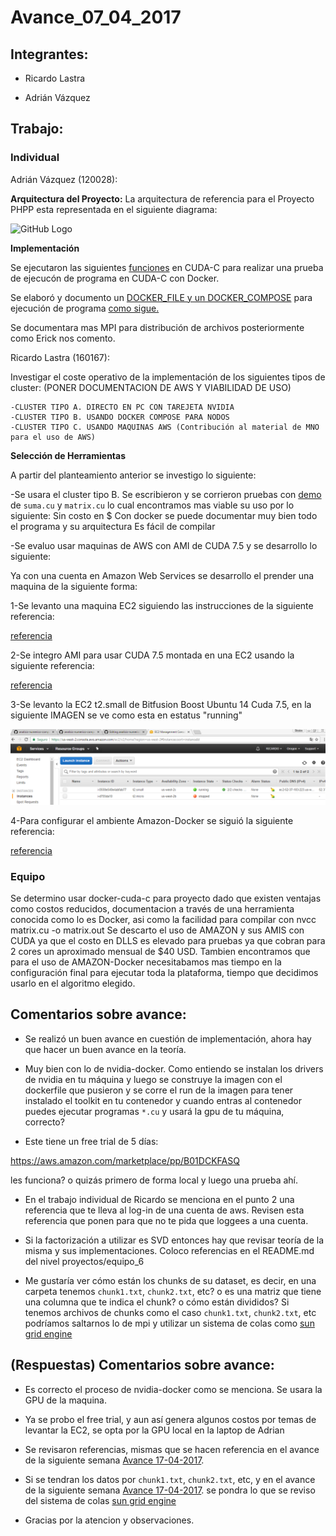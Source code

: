 # Avance_07_04_2017

## Integrantes:

* Ricardo Lastra

* Adrián Vázquez

## Trabajo:

### Individual

Adrián Vázquez (120028):

__Arquitectura del Proyecto:__ La arquitectura de referencia para el Proyecto PHPP esta representada en el siguiente diagrama:

![GitHub Logo](images/ArquitecturaReferencia-v1.0.png) 


__Implementación__


Se ejecutaron las siguientes [funciones](code) en CUDA-C para realizar una prueba de ejecucón de programa en CUDA-C con Docker.

Se elaboró y documento un [DOCKER_FILE y un DOCKER_COMPOSE](docker-cuda.md) para ejecución de programa [como sigue.](ambiente)

Se documentara mas MPI para distribución de archivos posteriormente como Erick nos comento.

Ricardo Lastra (160167):

Investigar el coste operativo de la implementación de los siguientes tipos de cluster:  (PONER DOCUMENTACION DE AWS Y VIABILIDAD DE USO)

	-CLUSTER TIPO A. DIRECTO EN PC CON TAREJETA NVIDIA
	-CLUSTER TIPO B. USANDO DOCKER COMPOSE PARA NODOS
	-CLUSTER TIPO C. USANDO MAQUINAS AWS (Contribución al material de MNO para el uso de AWS)


__Selección de Herramientas__


A partir del planteamiento anterior se investigo lo siguiente:

-Se usara el cluster tipo B. Se escribieron y se corrieron pruebas con [demo](code) de `suma.cu` y `matrix.cu` lo cual encontramos mas viable su uso por lo siguiente: 
	Sin costo en $
	Con docker se puede documentar muy bien todo el programa y su arquitectura
	Es fácil de compilar

-Se evaluo usar maquinas de AWS con AMI de CUDA 7.5 y se desarrollo lo siguiente:

Ya con una cuenta en Amazon Web Services se desarrollo el prender una maquina de la siguiente forma:

1-Se levanto una maquina EC2 siguiendo las instrucciones de la siguiente referencia:

[referencia](http://docs.aws.amazon.com/AWSEC2/latest/UserGuide/launching-instance.html)

2-Se integro AMI para usar CUDA 7.5 montada en una EC2 usando la siguiente referencia:

[referencia](https://aws.amazon.com/marketplace/pp/B01DCKFASQ)

3-Se levanto la EC2 t2.small de Bitfusion Boost Ubuntu 14 Cuda 7.5, en la siguiente IMAGEN se ve como esta en estatus "running"

![GitHub Logo](images/EC2_AMI_CUDA7.5.PNG) 

4-Para configurar el ambiente Amazon-Docker se siguió la siguiente referencia:

[referencia](https://docs.docker.com/machine/drivers/aws/#options)



### Equipo

Se determino usar docker-cuda-c para proyecto dado que existen ventajas como costos reducidos, documentacion a través de una herramienta conocida como lo es Docker, asi como la facilidad para compilar con nvcc matrix.cu -o matrix.out 
Se descarto el uso de AMAZON y sus AMIS con CUDA ya que el costo en DLLS es elevado para pruebas ya que cobran para 2 cores un aproximado mensual de $40 USD. 
Tambien encontramos que para el uso de AMAZON-Docker necesitabamos mas tiempo en la configuración final para ejecutar toda la plataforma, tiempo que decidimos usarlo en el algoritmo elegido.


## Comentarios sobre avance:

* Se realizó un buen avance en cuestión de implementación, ahora hay que hacer un buen avance en la teoría. 

* Muy bien con lo de nvidia-docker. Como entiendo se instalan los drivers de nvidia en tu máquina y luego se construye la imagen con el dockerfile que pusieron y se corre el run de la imagen para tener instalado el toolkit en tu contenedor y cuando entras al contenedor puedes ejecutar programas `*.cu` y usará la gpu de tu máquina, correcto?

* Este tiene un free trial de 5 días:

https://aws.amazon.com/marketplace/pp/B01DCKFASQ

les funciona? o quizás primero de forma local y luego una prueba ahí.

* En el trabajo individual de Ricardo se menciona en el punto 2 una referencia que te lleva al log-in de una cuenta de aws. Revisen esta referencia que ponen para que no te pida que loggees a una cuenta.

* Si la factorización a utilizar es SVD entonces hay que revisar teoría de la misma y sus implementaciones. Coloco referencias en el README.md del nivel proyectos/equipo_6

* Me gustaría ver cómo están los chunks de su dataset, es decir, en una carpeta tenemos `chunk1.txt`, `chunk2.txt`, etc? o es una matriz que tiene una columna que te indica el chunk? o cómo están divididos? Si tenemos archivos de chunks como el caso `chunk1.txt`, `chunk2.txt`, etc podríamos saltarnos lo de mpi y utilizar un sistema de colas como [sun grid engine](http://star.mit.edu/cluster/docs/0.93.3/guides/sge.html#)

## (Respuestas) Comentarios sobre avance:

* Es correcto el proceso de nvidia-docker como se menciona. Se usara la GPU de la maquina.

* Ya se probo el free trial, y aun así genera algunos costos por temas de levantar la EC2, se opta por la GPU local en la laptop de Adrian

* Se revisaron referencias, mismas que se hacen referencia en el avance de la siguiente semana [Avance 17-04-2017](avance_17_04_2017).

* Si se tendran los datos por `chunk1.txt`, `chunk2.txt`, etc, y en el avance de la siguiente semana [Avance 17-04-2017](avance_17_04_2017). se pondra lo que se reviso del sistema de colas [sun grid engine](http://star.mit.edu/cluster/docs/0.93.3/guides/sge.html#)

* Gracias por la atencion y observaciones.

